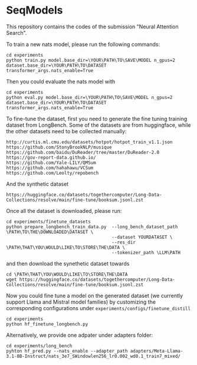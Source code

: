 # SeqModels


This repository contains the codes of the submission "Neural Attention Search".

To train a new nats model, please run the following commands:
```
cd experiments
python train.py model.base_dir=\YOUR\PATH\TO\SAVE\MODEL n_gpus=2 dataset.base_dir=\YOUR\PATH\TO\DATASET transformer_args.nats_enable=True
```
Then you could evaluate the nats model with
```
cd experiments
python eval.py model.base_dir=\YOUR\PATH\TO\SAVE\MODEL n_gpus=2 dataset.base_dir=\YOUR\PATH\TO\DATASET transformer_args.nats_enable=True
```

To fine-tune the dataset, first you need to generate the fine tuning training dataset from LongBench.
Some of the datasets are from huggingface, while the other datasets need to be collected manually:
```
http://curtis.ml.cmu.edu/datasets/hotpot/hotpot_train_v1.1.json
https://github.com/StonyBrookNLP/musique
https://github.com/baidu/DuReader/tree/master/DuReader-2.0
https://gov-report-data.github.io/
https://github.com/Yale-LILY/QMSum
https://github.com/hahahawu/VCSum
https://github.com/Leolty/repobench
```
And the synthetic dataset
```
https://huggingface.co/datasets/togethercomputer/Long-Data-Collections/resolve/main/fine-tune/booksum.jsonl.zst
```
Once all the dataset is downloaded, please run: 
```
cd experiments/finetune_datasets
python prepare_longbench_train_data.py  --long_bench_dataset_path \PATH\TO\THE\DOWNLOADED\DATASET \
                                        --dataset YOURDATASET \ 
                                        --res_dir \PATH\THAT\YOU\WOULD\LIKE\TO\STORE\THE\DATA \
                                        --tokenizer_path \LLM\PATH
```
and then download the synethetic dataset towards 
```
cd \PATH\THAT\YOU\WOULD\LIKE\TO\STORE\THE\DATA
wget https://huggingface.co/datasets/togethercomputer/Long-Data-Collections/resolve/main/fine-tune/booksum.jsonl.zst
```
Now you could fine tune a model on the generated dataset (we currently support Llama and Mistral model families)
by customizing the corresponding configurations under `experiments/configs/finetune_distill`
```
cd experiments
python hf_finetune_longbench.py 
```

Alternatively, we provide one adpater under adapters folder:
```
cd experiments/long_bench
pyhton hf_pred.py --nats_enable --adapter_path adapters/Meta-Llama-3.1-8B-Instruct/nats_3e7_SWindowlen256_lr0.002_wd0.1_train7_mixed/
```
